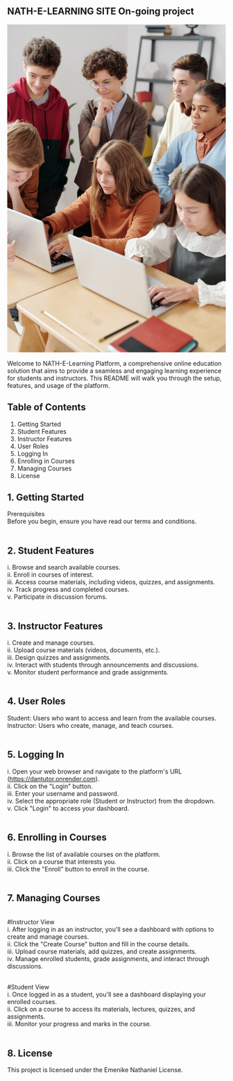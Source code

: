 ## NATH-E-LEARNING SITE On-going project <br/> 

<img src="https://github.com/Githubnath/Nath-E-Learning-Site/blob/main/p/jpg.jpg"/> <br/>

Welcome to NATH-E-Learning Platform, a comprehensive online education solution that aims to provide a seamless and engaging learning experience for students and instructors. This README will walk you through the setup, features, and usage of the platform. <br/>

## Table of Contents <br/>

1. Getting Started<br/>
2. Student Features<br/>
3. Instructor Features<br/>
4. User Roles<br/>
5. Logging In<br/>
6. Enrolling in Courses<br/>
7. Managing Courses<br/>
8. License<br/>


## 1. Getting Started<br/>
Prerequisites<br/>
Before you begin, ensure you have read our terms and conditions.<br/>
<br/>

## 2. Student Features<br/>
i. Browse and search available courses.<br/>
ii. Enroll in courses of interest.<br/>
iii. Access course materials, including videos, quizzes, and assignments.<br/>
iv. Track progress and completed courses.<br/>
v. Participate in discussion forums.<br/>
<br/>

## 3. Instructor Features<br/>
i. Create and manage courses.<br/>
ii. Upload course materials (videos, documents, etc.).<br/>
iii. Design quizzes and assignments.<br/>
iv. Interact with students through announcements and discussions.<br/>
v. Monitor student performance and grade assignments.<br/>
<br/>

## 4. User Roles<br/>
Student: Users who want to access and learn from the available courses.<br/>
Instructor: Users who create, manage, and teach courses.<br/>
<br/>

## 5. Logging In<br/>
i. Open your web browser and navigate to the platform's URL (https://dantutor.onrender.com).<br/>
ii. Click on the "Login" button.<br/>
iii. Enter your username and password.<br/>
iv. Select the appropriate role (Student or Instructor) from the dropdown.<br/>
v. Click "Login" to access your dashboard.<br/>
<br/>

## 6. Enrolling in Courses<br/>
i. Browse the list of available courses on the platform.<br/>
ii. Click on a course that interests you.<br/>
iii. Click the "Enroll" button to enroll in the course.<br/>
<br/>

## 7. Managing Courses<br/>
<br/>
#Instructor View <br/>
i. After logging in as an instructor, you'll see a dashboard with options to create and manage courses.<br/>
ii. Click the "Create Course" button and fill in the course details.<br/>
iii. Upload course materials, add quizzes, and create assignments.<br/>
iv. Manage enrolled students, grade assignments, and interact through discussions.<br/>
<br/>

#Student View <br/>
i. Once logged in as a student, you'll see a dashboard displaying your enrolled courses.<br/>
ii. Click on a course to access its materials, lectures, quizzes, and assignments.<br/>
iii. Monitor your progress and marks in the course.<br/>
<br/>

## 8. License<br/>
This project is licensed under the Emenike Nathaniel License.<br/>
